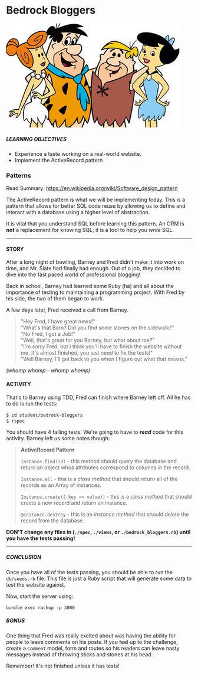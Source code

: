 # Bedrock Bloggers

![Bedrock Bloggers](.images/bedrock.jpg)

##### LEARNING OBJECTIVES
- Experience a taste working on a real-world website.
- Implement the ActiveRecord pattern

### Patterns
Read Summary: https://en.wikipedia.org/wiki/Software_design_pattern

The ActiveRecord pattern is what we will be implementing today.  This is a
pattern that allows for better SQL code reuse by allowing us to define and
interact with a database using a higher level of abstraction.

It is vital that you understand SQL before learning this pattern.  An ORM is
**not** a replacement for knowing SQL; it is a tool to help you *write* SQL.

---

#### STORY

After a long night of bowling, Barney and Fred didn't make it into work on time,
and Mr. Slate had finally had enough.  Out of a job, they decided to dive into
the fast paced world of professional blogging!

Back in school, Barney had learned some Ruby (ha) and all about the importance
of testing to maintaining a programming project.  With Fred by his side,
the two of them began to work.

A few days later, Fred received a call from Barney.

> "Hey Fred, I have great news!"<br>
> "What's that Barn?  Did you find some stones on the sidewalk?"<br>
> "No Fred, I got a Job!"<br>
> "Well, that's great for you Barney, but what about me?"<br>
> "I'm sorry Fred, but I think you'll have to finish the website without me.
>  It's almost finished, you just need to fix the tests!"<br>
> "Well Barney, I'll get back to you when I figure out what that means."

*(whomp whomp - whomp whomp)*

#### ACTIVITY

That's to Barney using TDD, Fred can finish where Barney left off.  All he has
to do is run the tests:

```
$ cd student/bedrock-bloggers
$ rspec
```

You should have 4 failing tests.  We're going to have to ***read*** code for
this activity.  Barney left us some notes though:

> **ActiveRecord Pattern**
>
> `Instance.find(id)` - this method should query the database and return an
> object whos attributes correspond to columns in the record.
>
> `Instance.all` - this is a *class method* that should return all of the
> records as an Array of instances.
>
> `Instance.create({:key => value})` - this is a *class method* that should
> create a new record and return an instance.
>
> `@instance.destroy` - this is an *instance method* that should delete the
> record from the database.

**DON'T change any files in (`./spec`, `./views`, or `./bedrock_bloggers.rb`) until
you have the tests passing!**

---

##### CONCLUSION

Once you have all of the tests passing, you should be able to run the `db/seeds.rb` file.  This file is just a Ruby script that will generate some
data to test the website against.

Now, start the server using:

```
bundle exec rackup -p 3000
```

##### BONUS

One thing that Fred was really excited about was having the ability for people
to leave comments on his posts.  If you feel up to the challenge, create a
`Comment` model, form and routes so his readers can leave nasty messages instead
of throwing sticks and stones at his head.

Remember! It's not finished unless it has tests!

